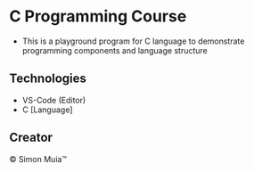 # C Programming Course

- This is a playground program for C language to demonstrate programming components and language structure

## Technologies

- VS-Code (Editor)
- C [Language]

## Creator

&copy; Simon Muia&trade;
